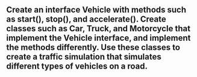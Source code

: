  ## Create an interface Vehicle with methods such as start(), stop(), and accelerate(). Create classes such as Car, Truck, and Motorcycle that implement the Vehicle interface, and implement the methods differently. Use these classes to create a traffic simulation that simulates different types of vehicles on a road.